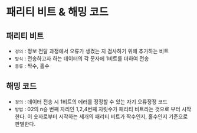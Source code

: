 # 패리티 비트 & 해밍 코드

## 패리티 비트

- `정의` : 정보 전달 과정에서 오류가 생겼는 지 검사하기 위해 추가하는 비트
- `방식` : 전송하고자 하는 데이터의 각 문자에 1비트를 더하여 전송
- `종류` : 짝수, 홀수

## 해밍 코드

- `정의` : 데이터 전송 시 1비트의 에러를 정정할 수 있는 자기 오류정정 코드
- `방법` : 02의 n승 번째 자리인 1,2,4번째 자릿수가 패리티 비트라는 것으로 부터 시작한다. 이 숫자로부터 시작하는 세개의 패리티 비트가 짝수인지, 홀수인지 기준으로 판별한다.
